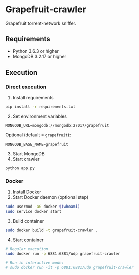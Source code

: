 # Grapefruit-crawler
Grapefruit torrent-network sniffer.

## Requirements
* Python 3.6.3 or higher
* MongoDB 3.2.17 or higher

## Execution
### Direct execution
1. Install requirements
```bash
pip install -r requirements.txt
```
2. Set environment variables
```
MONGODB_URL=mongodb://mongodb:27017/grapefruit
```
Optional (default = `grapefruit`):
```
MONGODB_BASE_NAME=grapefruit
```
3. Start MongoDB
4. Start crawler
```bash
python app.py
```

### Docker
1. Install Docker
2. Start Docker daemon (optional step)
```bash
sudo usermod -aG docker $(whoami)
sudo service docker start
```
3. Build container
```bash
sudo docker build -t grapefruit-crawler .
```
4. Start container
```bash
# Regular execution
sudo docker run -p 6881:6881/udp grapefruit-crawler

# Run in interactive mode:
# sudo docker run -it -p 6881:6881/udp grapefruit-crawler
```